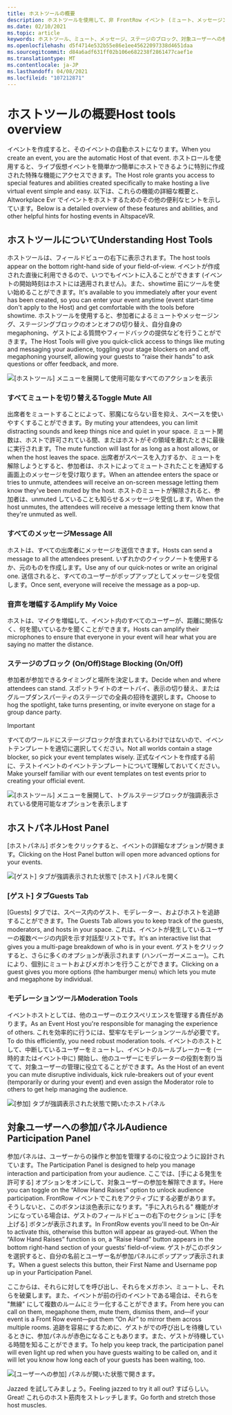 ```yaml
---
title: ホストツールの概要
description: ホストツールを使用して、非 FrontRow イベント (ミュート、メッセージング、モデレートなど) を使用する方法について説明します。
ms.date: 02/10/2021
ms.topic: article
keywords: ホストツール、ミュート、メッセージ、ステージのブロック、対象ユーザーへの参加
ms.openlocfilehash: d5f4714e532b55e86e1ee45622097338d4651daa
ms.sourcegitcommit: d84a6adf631ff02b106e682238f2861477caef1e
ms.translationtype: MT
ms.contentlocale: ja-JP
ms.lasthandoff: 04/08/2021
ms.locfileid: "107212871"
---
```

# <a name="host-tools-overview"></a><span data-ttu-id="65fd4-104">ホストツールの概要</span><span class="sxs-lookup"><span data-stu-id="65fd4-104">Host tools overview</span></span>

<span data-ttu-id="65fd4-105">イベントを作成すると、そのイベントの自動ホストになります。</span><span class="sxs-lookup"><span data-stu-id="65fd4-105">When you create an event, you are the automatic Host of that event.</span></span> <span data-ttu-id="65fd4-106">ホストロールを使用すると、ライブ仮想イベントを簡単かつ簡単にホストできるように特別に作成された特殊な機能にアクセスできます。</span><span class="sxs-lookup"><span data-stu-id="65fd4-106">The Host role grants you access to special features and abilities created specifically to make hosting a live virtual event simple and easy.</span></span> <span data-ttu-id="65fd4-107">以下は、これらの機能の詳細な概要と、Altworkplace Evr でイベントをホストするためのその他の便利なヒントを示しています。</span><span class="sxs-lookup"><span data-stu-id="65fd4-107">Below is a detailed overview of these features and abilities, and other helpful hints for hosting events in AltspaceVR.</span></span>

## <a name="understanding-host-tools"></a><span data-ttu-id="65fd4-108">ホストツールについて</span><span class="sxs-lookup"><span data-stu-id="65fd4-108">Understanding Host Tools</span></span>

<span data-ttu-id="65fd4-109">ホストツールは、フィールドビューの右下に表示されます。</span><span class="sxs-lookup"><span data-stu-id="65fd4-109">The host tools appear on the bottom right-hand side of your field-of-view.</span></span> <span data-ttu-id="65fd4-110">イベントが作成された直後に利用できるので、いつでもイベントに入ることができます (イベントの開始時刻はホストには適用されません)。また、showtime 前にツールを使い始めることができます。</span><span class="sxs-lookup"><span data-stu-id="65fd4-110">It's available to you immediately after your event has been created, so you can enter your event anytime (event start-time don't apply to the Host) and get comfortable with the tools before showtime.</span></span> <span data-ttu-id="65fd4-111">ホストツールを使用すると、参加者によるミュートやメッセージング、ステージングブロックのオンとオフの切り替え、自分自身の megaphoning、ゲストによる質問やフィードバックの提供などを行うことができます。</span><span class="sxs-lookup"><span data-stu-id="65fd4-111">The Host Tools will give you quick-click access to things like muting and messaging your audience, toggling your stage blockers on and off, megaphoning yourself, allowing your guests to “raise their hands” to ask questions or offer feedback, and more.</span></span>

![[ホストツール] メニューを展開して使用可能なすべてのアクションを表示](images/host-tools-img-01.png) 

### <a name="toggle-mute-all"></a><span data-ttu-id="65fd4-113">すべてミュートを切り替える</span><span class="sxs-lookup"><span data-stu-id="65fd4-113">Toggle Mute All</span></span>

<span data-ttu-id="65fd4-114">出席者をミュートすることによって、邪魔にならない音を抑え、スペースを使いやすくすることができます。</span><span class="sxs-lookup"><span data-stu-id="65fd4-114">By muting your attendees, you can limit distracting sounds and keep things nice and quiet in your space.</span></span> <span data-ttu-id="65fd4-115">ミュート関数は、ホストで許可されている間、またはホストがその領域を離れたときに最後に実行されます。</span><span class="sxs-lookup"><span data-stu-id="65fd4-115">The mute function will last for as long as a host allows, or when the host leaves the space.</span></span> <span data-ttu-id="65fd4-116">出席者がスペースを入力するか、ミュートを解除しようとすると、参加者は、ホストによってミュートされたことを通知する画面上のメッセージを受け取ります。</span><span class="sxs-lookup"><span data-stu-id="65fd4-116">When an attendee enters the space or tries to unmute, attendees will receive an on-screen message letting them know they’ve been muted by the host.</span></span> <span data-ttu-id="65fd4-117">ホストのミュートが解除されると、参加者は、unmuted していることも知らせるメッセージを受信します。</span><span class="sxs-lookup"><span data-stu-id="65fd4-117">When the host unmutes, the attendees will receive a message letting them know that they're unmuted as well.</span></span>

### <a name="message-all"></a><span data-ttu-id="65fd4-118">すべてのメッセージ</span><span class="sxs-lookup"><span data-stu-id="65fd4-118">Message All</span></span>

<span data-ttu-id="65fd4-119">ホストは、すべての出席者にメッセージを送信できます。</span><span class="sxs-lookup"><span data-stu-id="65fd4-119">Hosts can send a message to all the attendees present.</span></span> <span data-ttu-id="65fd4-120">いずれかのクイックノートを使用するか、元のものを作成します。</span><span class="sxs-lookup"><span data-stu-id="65fd4-120">Use any of our quick-notes or write an original one.</span></span> <span data-ttu-id="65fd4-121">送信されると、すべてのユーザーがポップアップとしてメッセージを受信します。</span><span class="sxs-lookup"><span data-stu-id="65fd4-121">Once sent, everyone will receive the message as a pop-up.</span></span>

### <a name="amplify-my-voice"></a><span data-ttu-id="65fd4-122">音声を増幅する</span><span class="sxs-lookup"><span data-stu-id="65fd4-122">Amplify My Voice</span></span>

<span data-ttu-id="65fd4-123">ホストは、マイクを増幅して、イベント内のすべてのユーザーが、距離に関係なく、何を聞いているかを聞くことができます。</span><span class="sxs-lookup"><span data-stu-id="65fd4-123">Hosts can amplify their microphones to ensure that everyone in your event will hear what you are saying no matter the distance.</span></span>

### <a name="stage-blocking-onoff"></a><span data-ttu-id="65fd4-124">ステージのブロック (On/Off)</span><span class="sxs-lookup"><span data-stu-id="65fd4-124">Stage Blocking (On/Off)</span></span>

<span data-ttu-id="65fd4-125">参加者が参加できるタイミングと場所を決定します。</span><span class="sxs-lookup"><span data-stu-id="65fd4-125">Decide when and where attendees can stand.</span></span> <span data-ttu-id="65fd4-126">スポットライトのオートバイ、表示の切り替え、またはグループダンスパーティのステージでの全員の招待を選択します。</span><span class="sxs-lookup"><span data-stu-id="65fd4-126">Choose to hog the spotlight, take turns presenting, or invite everyone on stage for a group dance party.</span></span>

> [!IMPORTANT]
> <span data-ttu-id="65fd4-127">すべてのワールドにステージブロックが含まれているわけではないので、イベントテンプレートを適切に選択してください。</span><span class="sxs-lookup"><span data-stu-id="65fd4-127">Not all worlds contain a stage blocker, so pick your event templates wisely.</span></span> <span data-ttu-id="65fd4-128">正式なイベントを作成する前に、テストイベントのイベントテンプレートについて理解しておいてください。</span><span class="sxs-lookup"><span data-stu-id="65fd4-128">Make yourself familiar with our event templates on test events prior to creating your official event.</span></span>

![[ホストツール] メニューを展開して、トグルステージブロックが強調表示されている使用可能なオプションを表示します](images/host-tools-img-02.png)

## <a name="host-panel"></a><span data-ttu-id="65fd4-130">ホストパネル</span><span class="sxs-lookup"><span data-stu-id="65fd4-130">Host Panel</span></span>

<span data-ttu-id="65fd4-131">[ホストパネル] ボタンをクリックすると、イベントの詳細なオプションが開きます。</span><span class="sxs-lookup"><span data-stu-id="65fd4-131">Clicking on the Host Panel button will open more advanced options for your events.</span></span>

![[ゲスト] タブが強調表示された状態で [ホスト] パネルを開く](images/host-tools-img-03.png)

### <a name="guests-tab"></a><span data-ttu-id="65fd4-133">[ゲスト] タブ</span><span class="sxs-lookup"><span data-stu-id="65fd4-133">Guests Tab</span></span>

<span data-ttu-id="65fd4-134">[Guests] タブでは、スペース内のゲスト、モデレーター、およびホストを追跡することができます。</span><span class="sxs-lookup"><span data-stu-id="65fd4-134">The Guests Tab allows you to keep track of the guests, moderators, and hosts in your space.</span></span> <span data-ttu-id="65fd4-135">これは、イベントが発生しているユーザーの複数ページの内訳を示す対話型リストです。</span><span class="sxs-lookup"><span data-stu-id="65fd4-135">It's an interactive list that gives you a multi-page breakdown of who is in your event.</span></span> <span data-ttu-id="65fd4-136">ゲストをクリックすると、さらに多くのオプションが表示されます (ハンバーガーメニュー)。これにより、個別にミュートおよびメガホンを行うことができます。</span><span class="sxs-lookup"><span data-stu-id="65fd4-136">Clicking on a guest gives you more options (the hamburger menu) which lets you mute and megaphone by individual.</span></span>

### <a name="moderation-tools"></a><span data-ttu-id="65fd4-137">モデレーションツール</span><span class="sxs-lookup"><span data-stu-id="65fd4-137">Moderation Tools</span></span>

<span data-ttu-id="65fd4-138">イベントホストとしては、他のユーザーのエクスペリエンスを管理する責任があります。</span><span class="sxs-lookup"><span data-stu-id="65fd4-138">As an Event Host you're responsible for managing the experience of others.</span></span> <span data-ttu-id="65fd4-139">これを効率的に行うには、堅牢なモデレーションツールが必要です。</span><span class="sxs-lookup"><span data-stu-id="65fd4-139">To do this efficiently, you need robust moderation tools.</span></span> <span data-ttu-id="65fd4-140">イベントのホストとして、中断しているユーザーをミュートし、イベントのルールブレーカーを (一時的またはイベント中に) 開始し、他のユーザーにモデレーターの役割を割り当てて、対象ユーザーの管理に役立てることができます。</span><span class="sxs-lookup"><span data-stu-id="65fd4-140">As the Host of an event you can mute disruptive individuals, kick rule-breakers out of your event (temporarily or during your event) and even assign the Moderator role to others to get help managing the audience.</span></span>

![[参加] タブが強調表示された状態で開いたホストパネル](images/host-tools-img-04.png)

## <a name="audience-participation-panel"></a><span data-ttu-id="65fd4-142">対象ユーザーへの参加パネル</span><span class="sxs-lookup"><span data-stu-id="65fd4-142">Audience Participation Panel</span></span>

<span data-ttu-id="65fd4-143">参加パネルは、ユーザーからの操作と参加を管理するのに役立つように設計されています。</span><span class="sxs-lookup"><span data-stu-id="65fd4-143">The Participation Panel is designed to help you manage interaction and participation from your audience.</span></span> <span data-ttu-id="65fd4-144">ここでは、[手による発生を許可する] オプションをオンにして、対象ユーザーの参加を解除できます。</span><span class="sxs-lookup"><span data-stu-id="65fd4-144">Here you can toggle on the “Allow Hand Raises” option to unlock audience participation.</span></span> <span data-ttu-id="65fd4-145">FrontRow イベントでこれをアクティブにする必要があります。そうしないと、このボタンは淡色表示になります。"手に入れられる" 機能がオンになっている場合は、ゲストのフィールドビューの右下のセクションに [手を上げる] ボタンが表示されます。</span><span class="sxs-lookup"><span data-stu-id="65fd4-145">In FrontRow events you'll need to be On-Air to activate this, otherwise this button will appear as grayed-out. When the “Allow Hand Raises” function is on, a “Raise Hand” button appears in the bottom right-hand section of your guests’ field-of-view.</span></span> <span data-ttu-id="65fd4-146">ゲストがこのボタンを選択すると、自分の名前とユーザー名が参加パネルにポップアップ表示されます。</span><span class="sxs-lookup"><span data-stu-id="65fd4-146">When a guest selects this button, their First Name and Username pop up in your Participation Panel.</span></span> 

<span data-ttu-id="65fd4-147">ここからは、それらに対してを呼び出し、それらをメガホン、ミュートし、それらを破棄します。また、イベントが前の行のイベントである場合は、それらを "無線" にして複数のルームにミラー化することができます。</span><span class="sxs-lookup"><span data-stu-id="65fd4-147">From here you can call on them, megaphone them, mute them, dismiss them, and—if your event is a Front Row event—put them “On Air” to mirror them across multiple rooms.</span></span> <span data-ttu-id="65fd4-148">追跡を容易にするために、ゲストがでの呼び出しを待機しているときに、参加パネルが赤色になることもあります。また、ゲストが待機している時間を知ることができます。</span><span class="sxs-lookup"><span data-stu-id="65fd4-148">To help you keep track, the participation panel will even light up red when you have guests waiting to be called on, and it will let you know how long each of your guests has been waiting, too.</span></span>
 
![[ユーザーへの参加] パネルが開いた状態で開きます。](images/host-tools-img-05.png)

<span data-ttu-id="65fd4-150">Jazzed を試してみましょう。</span><span class="sxs-lookup"><span data-stu-id="65fd4-150">Feeling jazzed to try it all out?</span></span> <span data-ttu-id="65fd4-151">すばらしい。</span><span class="sxs-lookup"><span data-stu-id="65fd4-151">Great!</span></span> <span data-ttu-id="65fd4-152">これらのホスト筋肉をストレッチします。</span><span class="sxs-lookup"><span data-stu-id="65fd4-152">Go forth and stretch those host muscles.</span></span>